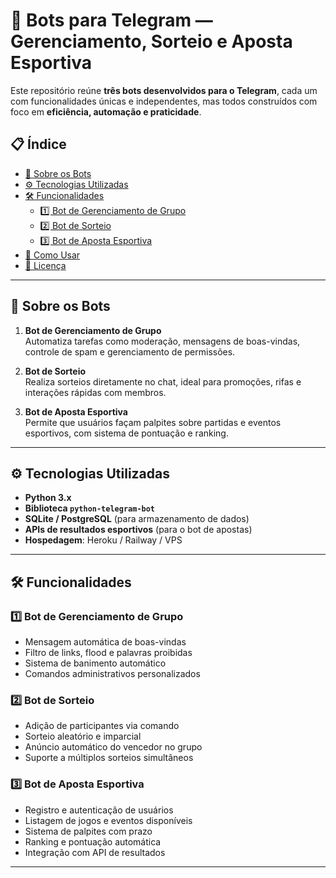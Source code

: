 # 🤖 Bots para Telegram — Gerenciamento, Sorteio e Aposta Esportiva

Este repositório reúne **três bots desenvolvidos para o Telegram**, cada um com funcionalidades únicas e independentes, mas todos construídos com foco em **eficiência, automação e praticidade**.

## 📋 Índice
- [📌 Sobre os Bots](#-sobre-os-bots)
- [⚙️ Tecnologias Utilizadas](#️-tecnologias-utilizadas)
- [🛠 Funcionalidades](#-funcionalidades)
  - [1️⃣ Bot de Gerenciamento de Grupo](#1️⃣-bot-de-gerenciamento-de-grupo)
  - [2️⃣ Bot de Sorteio](#2️⃣-bot-de-sorteio)
  - [3️⃣ Bot de Aposta Esportiva](#3️⃣-bot-de-aposta-esportiva)
- [🚀 Como Usar](#-como-usar)
- [📄 Licença](#-licença)

---

## 📌 Sobre os Bots

1. **Bot de Gerenciamento de Grupo**  
   Automatiza tarefas como moderação, mensagens de boas-vindas, controle de spam e gerenciamento de permissões.

2. **Bot de Sorteio**  
   Realiza sorteios diretamente no chat, ideal para promoções, rifas e interações rápidas com membros.

3. **Bot de Aposta Esportiva**  
   Permite que usuários façam palpites sobre partidas e eventos esportivos, com sistema de pontuação e ranking.

---

## ⚙️ Tecnologias Utilizadas
- **Python 3.x**
- **Biblioteca `python-telegram-bot`**
- **SQLite / PostgreSQL** (para armazenamento de dados)
- **APIs de resultados esportivos** (para o bot de apostas)
- **Hospedagem**: Heroku / Railway / VPS

---

## 🛠 Funcionalidades

### 1️⃣ Bot de Gerenciamento de Grupo
- Mensagem automática de boas-vindas  
- Filtro de links, flood e palavras proibidas  
- Sistema de banimento automático  
- Comandos administrativos personalizados  

### 2️⃣ Bot de Sorteio
- Adição de participantes via comando  
- Sorteio aleatório e imparcial  
- Anúncio automático do vencedor no grupo  
- Suporte a múltiplos sorteios simultâneos  

### 3️⃣ Bot de Aposta Esportiva
- Registro e autenticação de usuários  
- Listagem de jogos e eventos disponíveis  
- Sistema de palpites com prazo  
- Ranking e pontuação automática  
- Integração com API de resultados  

---


